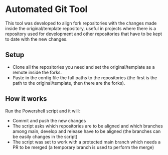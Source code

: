 # Automated Git Tool
This tool was developed to align fork repositories with the changes made inside the original/template repository, useful in projects where there is a repository used for development and other repositories that have to be kept to date with the new changes. <br>

## Setup
- Clone all the repositories you need and set the original/template as a remote inside the forks.
- Paste in the config file the full paths to the repositories (the first is the path to the original/template, then there are the forks).

## How it works
Run the Powershell script and it will:
- Commit and push the new changes
- The script asks which repositories are to be aligned and which branches among main, develop and release have to be aligned (the branches can be easily changes in the script)
- The script was set to work with a protected main branch which needs a PR to be merged (a temporary branch is used to perform the merge)
